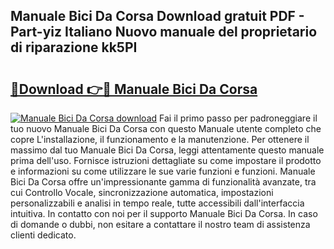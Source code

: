 ## Manuale Bici Da Corsa Download gratuit PDF - Part-yiz Italiano Nuovo manuale del proprietario di riparazione kk5PI

# <h2><a href="http://dfg9ixb.blite.top/?on=Manuale+Bici+Da+Corsa">🔗Download 👉🔴 Manuale Bici Da Corsa</a></h2>

[![Manuale Bici Da Corsa download](https://i.imgur.com/lujVjoI.png)](http://dfg9ixb.blite.top/?on=Manuale+Bici+Da+Corsa)
Fai il primo passo per padroneggiare il tuo nuovo Manuale Bici Da Corsa con questo Manuale utente completo che copre L'installazione, il funzionamento e la manutenzione. Per ottenere il massimo dal tuo Manuale Bici Da Corsa, leggi attentamente questo manuale prima dell'uso. Fornisce istruzioni dettagliate su come impostare il prodotto e informazioni su come utilizzare le sue varie funzioni e funzioni. Manuale Bici Da Corsa offre un'impressionante gamma di funzionalità avanzate, tra cui Controllo Vocale, sincronizzazione automatica, impostazioni personalizzabili e analisi in tempo reale, tutte accessibili dall'interfaccia intuitiva. In contatto con noi per il supporto Manuale Bici Da Corsa. In caso di domande o dubbi, non esitare a contattare il nostro team di assistenza clienti dedicato.
